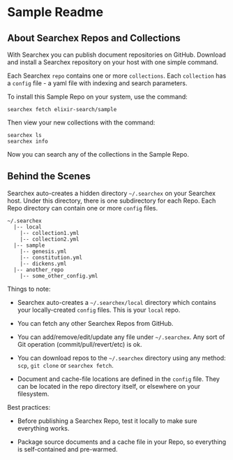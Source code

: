 # Sample Readme

## About Searchex Repos and Collections

With Searchex you can publish document repositories on GitHub.  Download and
install a Searchex repository on your host with one simple command.

Each Searchex `repo` contains one or more `collections`.  Each `collection` has
a `config` file - a yaml file with indexing and search parameters.

To install this Sample Repo on your system, use the command:

    searchex fetch elixir-search/sample

Then view your new collections with the command:

    searchex ls
    searchex info

Now you can search any of the collections in the Sample Repo.

## Behind the Scenes

Searchex auto-creates a hidden directory `~/.searchex` on your Searchex host.
Under this directory, there is one subdirectory for each Repo.  Each Repo
directory can contain one or more `config` files.

    ~/.searchex
      |-- local
        |-- collection1.yml
        |-- collection2.yml
      |-- sample
        |-- genesis.yml
        |-- constitution.yml
        |-- dickens.yml
      |-- another_repo
        |-- some_other_config.yml

Things to note:

- Searchex auto-creates a `~/.searchex/local` directory which contains your
  locally-created `config` files. This is your `local` repo.

- You can fetch any other Searchex Repos from GitHub.

- You can add/remove/edit/update any file under `~/.searchex`.  Any sort of Git
  operation (commit/pull/revert/etc) is ok.  

- You can download repos to the `~/.searchex` directory using any method:
  `scp`, `git clone` or `searchex fetch`.

- Document and cache-file locations are defined in the `config` file.  They
  can be located in the repo directory itself, or elsewhere on your filesystem.

Best practices:

- Before publishing a Searchex Repo, test it locally to make sure everything works.

- Package source documents and a cache file in your Repo, so everything is
  self-contained and pre-warmed.
